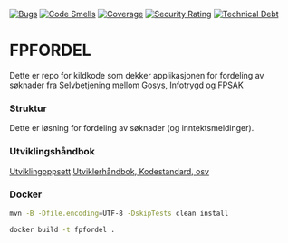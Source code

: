 [![Bugs](https://sonarcloud.io/api/project_badges/measure?project=navikt_fpfordel&metric=bugs)](https://sonarcloud.io/dashboard?id=navikt_fpfordel)
[![Code Smells](https://sonarcloud.io/api/project_badges/measure?project=navikt_fpfordel&metric=code_smells)](https://sonarcloud.io/dashboard?id=navikt_fpfordel)
[![Coverage](https://sonarcloud.io/api/project_badges/measure?project=navikt_fpfordel&metric=coverage)](https://sonarcloud.io/dashboard?id=navikt_fpfordel)
[![Security Rating](https://sonarcloud.io/api/project_badges/measure?project=navikt_fpfordel&metric=security_rating)](https://sonarcloud.io/dashboard?id=navikt_fpfordel)
[![Technical Debt](https://sonarcloud.io/api/project_badges/measure?project=navikt_fpfordel&metric=sqale_index)](https://sonarcloud.io/dashboard?id=navikt_fpfordel)


FPFORDEL
===============

Dette er repo for kildkode som dekker applikasjonen for fordeling av søknader fra Selvbetjening mellom Gosys, Infotrygd og FPSAK

### Struktur
Dette er løsning for fordeling av søknader (og inntektsmeldinger).

### Utviklingshåndbok
[Utviklingoppsett](https://confluence.adeo.no/display/LVF/60+Utviklingsoppsett)
[Utviklerhåndbok, Kodestandard, osv](https://confluence.adeo.no/pages/viewpage.action?pageId=190254327)


### Docker

```bash
mvn -B -Dfile.encoding=UTF-8 -DskipTests clean install

docker build -t fpfordel . 
```
